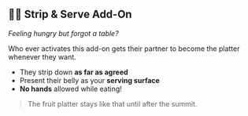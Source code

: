 ## 🍫🍓 Strip & Serve Add-On

*Feeling hungry but forgot a table?*

Who ever activates this add-on gets their partner to become the platter whenever they want.

- They strip down **as far as agreed**
- Present their belly as your **serving surface**
- **No hands** allowed while eating!

> The fruit platter stays like that until after the summit.